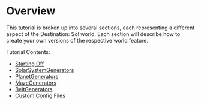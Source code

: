 # Overview

This tutorial is broken up into several sections, each representing a different aspect of the Destination: Sol world. Each section will describe how to create your own versions of the respective world feature.

Tutorial Contents:

* [Starting Off](tutorial/01_starting-off.md)
* [SolarSystemGenerators](tutorial/02_solar-system-generators.md)
* [PlanetGenerators](tutorial/03_planet-generators.md)
* [MazeGenerators](tutorial/04_maze-generators.md)
* [BeltGenerators](tutorial/05_belt-generators.md)
* [Custom Config Files](tutorial/06_custom-config-files.md)